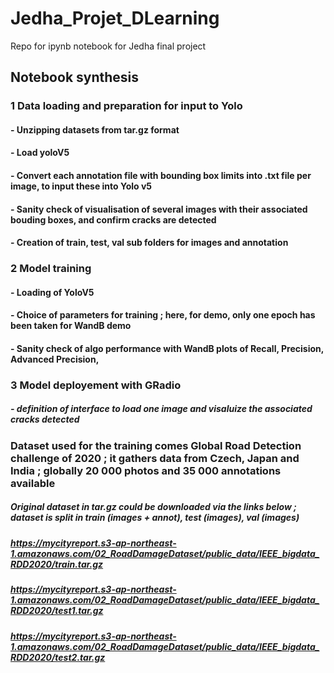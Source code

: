 # Jedha_Projet_DLearning
Repo for ipynb notebook for Jedha final project

## Notebook synthesis
### 1 Data loading and preparation for input to Yolo
####         - Unzipping datasets from tar.gz format
####         - Load yoloV5
####         - Convert each annotation file with bounding box limits into .txt file per image, to input these into Yolo v5
####         - Sanity check of visualisation of several images with their associated bouding boxes, and confirm cracks are detected
####         - Creation of train, test, val sub folders for images and annotation
### 2 Model training
####         - Loading of YoloV5
####         - Choice of parameters for training ; here, for demo, only one epoch has been taken for WandB demo
####         - Sanity check of algo performance with WandB plots of Recall, Precision, Advanced Precision, 
### 3 Model deployement with GRadio
#####         - definition of interface to load one image and visaluize the associated cracks detected
### Dataset used for the training comes Global Road Detection challenge of 2020 ; it gathers data from Czech, Japan and India ; globally 20 000 photos and 35 000 annotations available
##### Original dataset in tar.gz could be downloaded via the links below ; dataset is split in train (images + annot), test (images), val (images)
##### https://mycityreport.s3-ap-northeast-1.amazonaws.com/02_RoadDamageDataset/public_data/IEEE_bigdata_RDD2020/train.tar.gz
##### https://mycityreport.s3-ap-northeast-1.amazonaws.com/02_RoadDamageDataset/public_data/IEEE_bigdata_RDD2020/test1.tar.gz
##### https://mycityreport.s3-ap-northeast-1.amazonaws.com/02_RoadDamageDataset/public_data/IEEE_bigdata_RDD2020/test2.tar.gz
